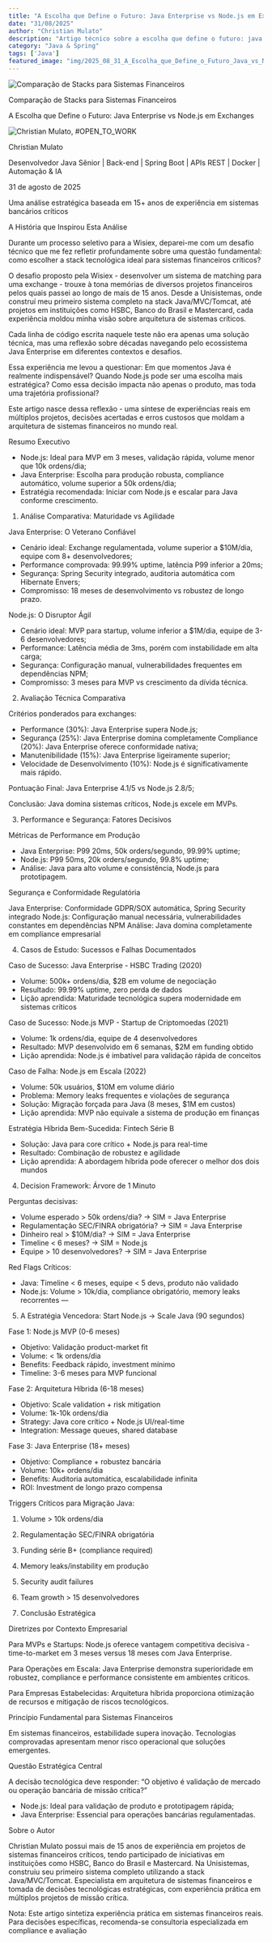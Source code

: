 ```yaml
---
title: "A Escolha que Define o Futuro: Java Enterprise vs Node.js em Exchanges"
date: "31/08/2025"
author: "Christian Mulato"
description: "Artigo técnico sobre a escolha que define o futuro: java enterprise vs node.js em exchanges"
category: "Java & Spring"
tags: ['Java']
featured_image: "img/2025_08_31_A_Escolha_que_Define_o_Futuro_Java_vs_NodeJS_featured.jpg"
---
```


![Comparação de Stacks para Sistemas Financeiros](img/2025_08_31_A_Escolha_que_Define_o_Futuro_Java_vs_NodeJS_image5.png)

Comparação de Stacks para Sistemas Financeiros

A Escolha que Define o Futuro: Java Enterprise vs Node.js em Exchanges

![Christian Mulato, #OPEN_TO_WORK](img/2025_08_31_A_Escolha_que_Define_o_Futuro_Java_vs_NodeJS_image6.jpg)

Christian Mulato

Desenvolvedor Java Sênior | Back-end | Spring Boot | APIs REST | Docker | Automação & IA

31 de agosto de 2025

Uma análise estratégica baseada em 15+ anos de experiência em sistemas bancários críticos

A História que Inspirou Esta Análise

Durante um processo seletivo para a Wisiex, deparei-me com um desafio técnico que me fez refletir profundamente sobre uma questão fundamental: como escolher a stack tecnológica ideal para sistemas financeiros críticos?

O desafio proposto pela Wisiex - desenvolver um sistema de matching para uma exchange - trouxe à tona memórias de diversos projetos financeiros pelos quais passei ao longo de mais de 15 anos. Desde a Unisistemas, onde construí meu primeiro sistema completo na stack Java/MVC/Tomcat, até projetos em instituições como HSBC, Banco do Brasil e Mastercard, cada experiência moldou minha visão sobre arquitetura de sistemas críticos.

Cada linha de código escrita naquele teste não era apenas uma solução técnica, mas uma reflexão sobre décadas navegando pelo ecossistema Java Enterprise em diferentes contextos e desafios.

Essa experiência me levou a questionar: Em que momentos Java é realmente indispensável? Quando Node.js pode ser uma escolha mais estratégica? Como essa decisão impacta não apenas o produto, mas toda uma trajetória profissional?

Este artigo nasce dessa reflexão - uma síntese de experiências reais em múltiplos projetos, decisões acertadas e erros custosos que moldam a arquitetura de sistemas financeiros no mundo real.

Resumo Executivo

- Node.js: Ideal para MVP em 3 meses, validação rápida, volume menor que 10k ordens/dia;
- Java Enterprise: Escolha para produção robusta, compliance automático, volume superior a 50k ordens/dia;
- Estratégia recomendada: Iniciar com Node.js e escalar para Java conforme crescimento.

1. Análise Comparativa: Maturidade vs Agilidade

Java Enterprise: O Veterano Confiável

- Cenário ideal: Exchange regulamentada, volume superior a $10M/dia, equipe com 8+ desenvolvedores;
- Performance comprovada: 99.99% uptime, latência P99 inferior a 20ms;
- Segurança: Spring Security integrado, auditoria automática com Hibernate Envers;
- Compromisso: 18 meses de desenvolvimento vs robustez de longo prazo.

Node.js: O Disruptor Ágil

- Cenário ideal: MVP para startup, volume inferior a $1M/dia, equipe de 3-6 desenvolvedores;
- Performance: Latência média de 3ms, porém com instabilidade em alta carga;
- Segurança: Configuração manual, vulnerabilidades frequentes em dependências NPM;
- Compromisso: 3 meses para MVP vs crescimento da dívida técnica.

2. Avaliação Técnica Comparativa

Critérios ponderados para exchanges:

- Performance (30%): Java Enterprise supera Node.js;
- Segurança (25%): Java Enterprise domina completamente Compliance (20%): Java Enterprise oferece conformidade nativa;
- Manutenibilidade (15%): Java Enterprise ligeiramente superior;
- Velocidade de Desenvolvimento (10%): Node.js é significativamente mais rápido.

Pontuação Final: Java Enterprise 4.1/5 vs Node.js 2.8/5;

Conclusão: Java domina sistemas críticos, Node.js excele em MVPs.

3. Performance e Segurança: Fatores Decisivos

Métricas de Performance em Produção

- Java Enterprise: P99 20ms, 50k orders/segundo, 99.99% uptime;
- Node.js: P99 50ms, 20k orders/segundo, 99.8% uptime;
- Análise: Java para alto volume e consistência, Node.js para prototipagem.

Segurança e Conformidade Regulatória

Java Enterprise: Conformidade GDPR/SOX automática, Spring Security integrado Node.js: Configuração manual necessária, vulnerabilidades constantes em dependências NPM Análise: Java domina completamente em compliance empresarial

4. Casos de Estudo: Sucessos e Falhas Documentados

Caso de Sucesso: Java Enterprise - HSBC Trading (2020)

- Volume: 500k+ ordens/dia, $2B em volume de negociação
- Resultado: 99.99% uptime, zero perda de dados
- Lição aprendida: Maturidade tecnológica supera modernidade em sistemas críticos

Caso de Sucesso: Node.js MVP - Startup de Criptomoedas (2021)

- Volume: 1k ordens/dia, equipe de 4 desenvolvedores
- Resultado: MVP desenvolvido em 6 semanas, $2M em funding obtido
- Lição aprendida: Node.js é imbatível para validação rápida de conceitos

Caso de Falha: Node.js em Escala (2022)

- Volume: 50k usuários, $10M em volume diário
- Problema: Memory leaks frequentes e violações de segurança
- Solução: Migração forçada para Java (8 meses, $1M em custos)
- Lição aprendida: MVP não equivale a sistema de produção em finanças

Estratégia Híbrida Bem-Sucedida: Fintech Série B

- Solução: Java para core crítico + Node.js para real-time
- Resultado: Combinação de robustez e agilidade
- Lição aprendida: A abordagem híbrida pode oferecer o melhor dos dois mundos

4. Decision Framework: Árvore de 1 Minuto

Perguntas decisivas:

- Volume esperado > 50k ordens/dia? → SIM = Java Enterprise
- Regulamentação SEC/FINRA obrigatória? → SIM = Java Enterprise
- Dinheiro real > $10M/dia? → SIM = Java Enterprise
- Timeline < 6 meses? → SIM = Node.js
- Equipe > 10 desenvolvedores? → SIM = Java Enterprise

Red Flags Críticos:

- Java: Timeline < 6 meses, equipe < 5 devs, produto não validado
- Node.js: Volume > 10k/dia, compliance obrigatório, memory leaks recorrentes —

5. A Estratégia Vencedora: Start Node.js → Scale Java (90 segundos)

Fase 1: Node.js MVP (0-6 meses)

- Objetivo: Validação product-market fit
- Volume: < 1k ordens/dia
- Benefits: Feedback rápido, investment mínimo
- Timeline: 3-6 meses para MVP funcional

Fase 2: Arquitetura Híbrida (6-18 meses)

- Objetivo: Scale validation + risk mitigation
- Volume: 1k-10k ordens/dia
- Strategy: Java core crítico + Node.js UI/real-time
- Integration: Message queues, shared database

Fase 3: Java Enterprise (18+ meses)

- Objetivo: Compliance + robustez bancária
- Volume: 10k+ ordens/dia
- Benefits: Auditoria automática, escalabilidade infinita
- ROI: Investment de longo prazo compensa

Triggers Críticos para Migração Java:

1. Volume > 10k ordens/dia
1. Regulamentação SEC/FINRA obrigatória
1. Funding série B+ (compliance required)
1. Memory leaks/instability em produção
1. Security audit failures
1. Team growth > 15 desenvolvedores

6. Conclusão Estratégica

Diretrizes por Contexto Empresarial

Para MVPs e Startups: Node.js oferece vantagem competitiva decisiva - time-to-market em 3 meses versus 18 meses com Java Enterprise.

Para Operações em Escala: Java Enterprise demonstra superioridade em robustez, compliance e performance consistente em ambientes críticos.

Para Empresas Estabelecidas: Arquitetura híbrida proporciona otimização de recursos e mitigação de riscos tecnológicos.

Princípio Fundamental para Sistemas Financeiros

Em sistemas financeiros, estabilidade supera inovação. Tecnologias comprovadas apresentam menor risco operacional que soluções emergentes.

Questão Estratégica Central

A decisão tecnológica deve responder: “O objetivo é validação de mercado ou operação bancária de missão crítica?”

- Node.js: Ideal para validação de produto e prototipagem rápida;
- Java Enterprise: Essencial para operações bancárias regulamentadas.

Sobre o Autor

Christian Mulato possui mais de 15 anos de experiência em projetos de sistemas financeiros críticos, tendo participado de iniciativas em instituições como HSBC, Banco do Brasil e Mastercard. Na Unisistemas, construiu seu primeiro sistema completo utilizando a stack Java/MVC/Tomcat. Especialista em arquitetura de sistemas financeiros e tomada de decisões tecnológicas estratégicas, com experiência prática em múltiplos projetos de missão crítica.

Nota: Este artigo sintetiza experiência prática em sistemas financeiros reais. Para decisões específicas, recomenda-se consultoria especializada em compliance e avaliação
